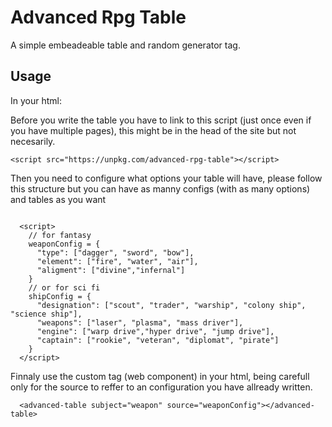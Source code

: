 # Advanced Rpg Table

A simple embeadeable table and random generator tag.

## Usage

In your html:

Before you write the table you have to link to this script (just once even if you have multiple pages), this might be in the head of the site but not necesarily.

```
<script src="https://unpkg.com/advanced-rpg-table"></script>

```

Then you need to configure what options your table will have, please follow this structure but you can have as manny
configs (with as many options) and tables as you want

```
  
  <script>
    // for fantasy
    weaponConfig = {
      "type": ["dagger", "sword", "bow"],
      "element": ["fire", "water", "air"],
      "aligment": ["divine","infernal"]
    }
    // or for sci fi
    shipConfig = {
      "designation": ["scout", "trader", "warship", "colony ship", "science ship"],
      "weapons": ["laser", "plasma", "mass driver"],
      "engine": ["warp drive","hyper drive", "jump drive"],
      "captain": ["rookie", "veteran", "diplomat", "pirate"]
    }
  </script>

```

Finnaly use the custom tag (web component) in your html, being carefull only for the source to reffer to an configuration you have allready written.

```
  <advanced-table subject="weapon" source="weaponConfig"></advanced-table>
```
